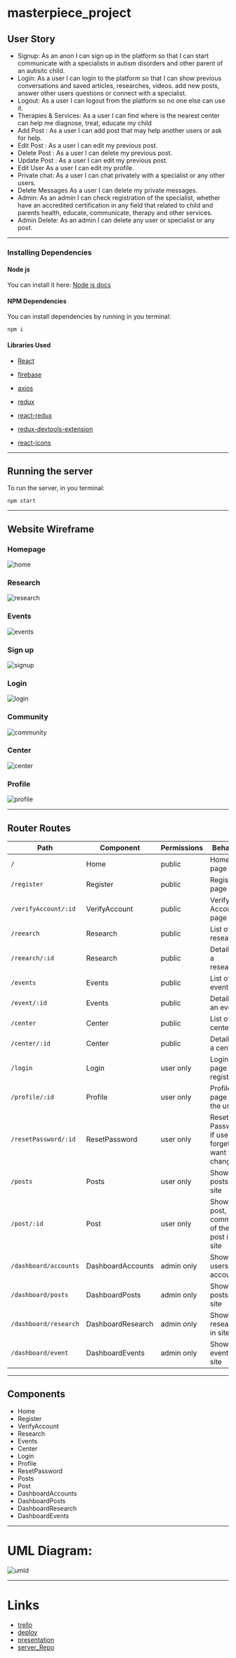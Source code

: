 # masterpiece_project

## User Story

- Signup: As an anon I can sign up in the platform so that I can start communicate with a specialists in autism disorders and other parent of an autisitc child.
- Login: As a user I can login to the platform so that I can show previous conversations and saved articles, researches, videos. add new posts, answer other users questions or connect with a specialist.
- Logout: As a user I can logout from the platform so no one else can use it.
- Therapies & Services: As a user I can find where is the nearest center can help me diagnose, treat, educate my child
- Add Post : As a user I can add post that may help another users or ask for help.
- Edit Post : As a user I can edit my previous post.
- Delete Post : As a user I can delete my previous post.
- Update Post : As a user I can edit my previous post.
- Edit User As a user I can edit my profile.
- Private chat: As a user I can chat privately with a specialist or any other users.
- Delete Messages As a user I can delete my private messages.
- Admin: As an admin I can check registration of the specialist, whether have an accredited certification in any field that related to child and parents health, educate, communicate, therapy and other services.
- Admin Delete: As an admin I can delete any user or specialist or any post.

---

### Installing Dependencies

#### Node js

You can install it here: [Node js docs](https://nodejs.org/en/)

#### NPM Dependencies

You can install dependencies by running in you terminal:

```
npm i
```

#### Libraries Used

- [React](https://reactjs.org/)

- [firebase](https://www.npmjs.com/package/firebase)

- [axios](https://www.npmjs.com/package/axios)

- [redux](https://www.npmjs.com/package/redux)

- [react-redux](https://www.npmjs.com/package/react-redux)

- [redux-devtools-extension](https://www.npmjs.com/package/redux-devtools-extension)

- [react-icons](https://react-icons.github.io/react-icons/)

---

## Running the server

To run the server, in you terminal:

```
npm start
```

---

## Website Wireframe
### Homepage
![home](https://github.com/MP-Project-Ghadier/client/blob/main/ReadmeFiles/home.png)
### Research
![research](https://github.com/MP-Project-Ghadier/client/blob/main/ReadmeFiles/research.png)
### Events
![events](https://github.com/MP-Project-Ghadier/client/blob/main/ReadmeFiles/events.png)
### Sign up
![signup](https://github.com/MP-Project-Ghadier/client/blob/main/ReadmeFiles/sign%20up.png)
### Login
![login](https://github.com/MP-Project-Ghadier/client/blob/main/ReadmeFiles/login.png)
### Community
![community](https://github.com/MP-Project-Ghadier/client/blob/main/ReadmeFiles/community.png)
### Center
![center](https://github.com/MP-Project-Ghadier/client/blob/main/ReadmeFiles/center.png)
### Profile
![profile](https://github.com/MP-Project-Ghadier/client/blob/main/ReadmeFiles/profile.png)

---

## Router Routes

| Path                  | Component         | Permissions | Behavior                                              |
| --------------------- | ----------------- | ----------- | ----------------------------------------------------- |
| `/`                   | Home              | public      | Home page                                             |
| `/register`           | Register          | public      | Register page                                         |
| `/verifyAccount/:id`  | VerifyAccount     | public      | Verify Account page                                   |
| `/reearch`            | Research          | public      | List of research                                      |
| `/reearch/:id`        | Research          | public      | Details of a research                                 |
| `/events`             | Events            | public      | List of events                                        |
| `/event/:id`          | Events            | public      | Details of an event                                   |
| `/center`             | Center            | public      | List of centers                                       |
| `/center/:id`         | Center            | public      | Details of a center                                   |
| `/login`              | Login             | user only   | Login page after register                             |
| `/profile/:id`        | Profile           | user only   | Profile page of the user                              |
| `/resetPassword/:id`  | ResetPassword     | user only   | Reset Password if user forget it or want to change it |
| `/posts`              | Posts             | user only   | Shows all posts in site                               |
| `/post/:id`           | Post              | user only   | Shows a post, comments of the post in site            |
| `/dashboard/accounts` | DashboardAccounts | admin only  | Shows all users accounts                              |
| `/dashboard/posts`    | DashboardPosts    | admin only  | Shows all posts in site                               |
| `/dashboard/research` | DashboardResearch | admin only  | Shows all research in site                            |
| `/dashboard/event`    | DashboardEvents   | admin only  | Shows all events in site                              |

---

## Components

- Home
- Register
- VerifyAccount
- Research
- Events
- Center
- Login
- Profile
- ResetPassword
- Posts
- Post
- DashboardAccounts
- DashboardPosts
- DashboardResearch
- DashboardEvents

---

# UML Diagram:

![umld](https://github.com/MP-Project-Ghadier/client/blob/main/ReadmeFiles/Untitled%20Diagram.drawio.png)

---

# Links

- [trello](https://trello.com/b/tkoa9kQQ/mp-project-ghadier)
- [deploy](https://id.heroku.com/login)
- [presentation](www.nothing.com)
- [server_Repo](https://github.com/MP-Project-Ghadier/server)
